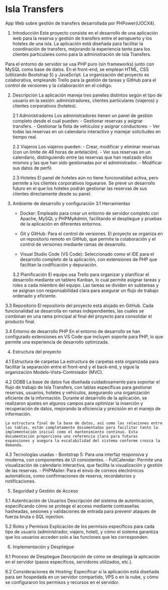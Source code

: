 # Isla Transfers
App Web sobre gestión de transfers desarrollada por PHPower(UOCX4).
1. Introducción
  Este proyecto consiste en el desarrollo de una aplicación web para la reserva y gestión de transfers entre el aeropuerto y los hoteles de una isla. La aplicación está diseñada para facilitar la coordinación de transfers, mejorando la experiencia tanto para los clientes particulares como para la administración de Isla Transfers.

  Para el entorno de servidor se usa PHP puro (sin frameworks) junto con MySQL como base de datos. En el front-end, se emplean HTML, CSS (utilizando Bootstrap 5) y JavaScript. La organización del proyecto es colaborativa, empleando Trello para la gestión de tareas y GitHub para el control de versiones y la colaboración en el código.

2. Descripción
  La aplicación maneja tres paneles distintos según el tipo de usuario en la sesión: administradores, clientes particulares (viajeros) y clientes corporativos (hoteles). 

    2.1 Administradores 
      Los administradores tienen un panel de gestión completo desde el cual pueden:
        - Gestionar reservas y asignar transfers.
        - Gestionar la flota de vehículos y asignar conductores.
        - Ver todas las reservas en un calendario interactivo y manejar solicitudes en tiempo real.

    2.2  Viajeros 
      Los viajeros pueden:
        - Crear, modificar y eliminar reservas (con un límite de 48 horas de antelación).
        - Ver sus reservas en un calendario, distinguiendo entre las reservas que han realizado ellos mismos y las que han sido gestionadas por el      administrador.
        - Modificar sus datos de perfil.

    2.3 Hoteles 
      El panel de hoteles aún no tiene funcionalidad activa, pero permite a los clientes corporativos loguearse. Se prevé un desarrollo futuro en el que los hoteles podrán gestionar las reservas de sus clientes directamente desde su panel.
    
3. Ambiente de desarrollo y configuración
  3.1 Herramientas 
    - Docker: Empleado para crear un entorno de servidor completo con Apache, MySQL y PHPMyAdmin, facilitando el despliegue y pruebas de la aplicación en diferentes entornos.

    - Git y GitHub: Para el control de versiones. El proyecto se organiza en un repositorio remoto en GitHub, que permite la colaboración y el control de versiones mediante ramas de desarrollo.

    - Visual Studio Code (VS Code): Seleccionado como el IDE para el desarrollo completo de la aplicación, con extensiones de PHP que facilitan la codificación y depuración.

   3.2 Planificación 
    El equipo usa Trello para organizar y planificar el desarrollo mediante un tablero Kanban, lo cual permite asignar tareas y roles a cada miembro del equipo. Las tareas se dividen en subtareas y se asignan con responsabilidad clara para asegurar un flujo de trabajo ordenado y eficiente.
    
  3.3 Repositorio
    El repositorio del proyecto está alojado en GitHub. Cada funcionalidad se desarrolla en ramas independientes, las cuales se combinan en una rama principal al final del proyecto para consolidar el producto final.

  3.4 Entorno de desarrollo PHP
    En el entorno de desarrollo se han configurado extensiones en VS Code que incluyen soporte para PHP, lo que permite una experiencia de desarrollo optimizada.

4. Estructura del proyecto

  4.1 Estructura de carpetas
    La estructura de carpetas está organizada para facilitar la separación entre el front-end y el back-end, y sigue la organización Modelo-Vista-Controlador (MVC).

  4.2 DDBB
    La base de datos fue diseñada cuidadosamente para soportar el flujo de trabajo de Isla Transfers, con tablas específicas para gestionar reservas, usuarios, hoteles y vehículos, asegurando una organización eficiente de la información. Durante el desarrollo de la aplicación, se realizaron ajustes en algunos campos para optimizar la inserción y recuperación de datos, mejorando la eficiencia y precisión en el manejo de información.

    La estructura final de la base de datos, así como las relaciones entre las tablas, están completamente documentadas para facilitar tanto la implementación inicial como el mantenimiento continuo. Esta documentación proporciona una referencia clara para futuras expansiones y asegura la escalabilidad del sistema conforme crezca la demanda.  

  4.3 Tecnologías usadas
    - Bootstrap 5: Para una interfaz responsiva y moderna, con componentes de UI consistentes.
    - FullCalendar: Permite una visualización de calendario interactiva, que facilita la visualización y gestión de las reservas.
    - PHPMailer: Para el envío de correos electrónicos automáticos, como confirmaciones de reserva, recordatorios y notificaciones.

5. Seguridad y Gestión de Acceso

  5.1 Autenticación de Usuarios 
  Descripción del sistema de autenticación, especificando cómo se protege el acceso mediante contraseñas hasheadas, sesiones y validaciones de entrada para prevenir ataques de fuerza bruta o SQL injection.

  5.2 Roles y Permisos 
  Explicación de los permisos específicos para cada tipo de usuario (administrador, viajero, hotel), y cómo el sistema garantiza que los usuarios acceden solo a las funciones que les corresponden.

6. Implementación y Despliegue

  6.1 Proceso de Despliegue 
  Descripción de cómo se despliega la aplicación en el servidor (pasos específicos, servidores utilizados, etc.).

  6.2 Consideraciones de Hosting: 
  Especificar si la aplicación está diseñada para ser hospedada en un servidor compartido, VPS o en la nube, y cómo se configuraron los permisos y recursos en el servidor.


